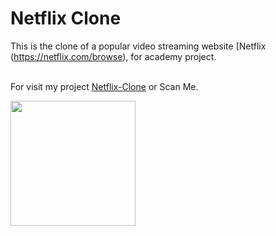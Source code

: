 # Netflix Clone

This is the clone of a popular video streaming website [Netflix (https://netflix.com/browse), for academy project.
 
 <br>For visit my project [Netflix-Clone](https://chry2512.github.io/netflix-clone)  or Scan Me.

 
<img src="https://github.com/chry2512/netflix-clone/assets/91950577/4e6abfb1-aff2-4173-9a4b-7adb570b09a3" width="200">
